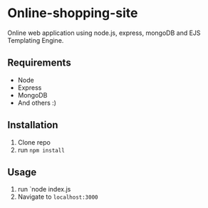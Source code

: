 # Online-shopping-site
Online web application using node.js, express, mongoDB and EJS Templating Engine.

## Requirements

* Node
* Express
* MongoDB
* And others :)

## Installation

1. Clone repo
2. run `npm install` 

## Usage 

1. run `node index.js
2. Navigate to `localhost:3000`

